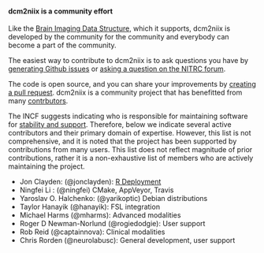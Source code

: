 #### dcm2niix is a community effort

Like the [Brain Imaging Data Structure](https://bids.neuroimaging.io/get_involved.html), which it supports, dcm2niix is developed by the community for the community and everybody can become a part of the community.

The easiest way to contribute to dcm2niix is to ask questions you have by [generating Github issues](https://github.com/rordenlab/dcm2niix/issues) or [asking a question on the NITRC forum](https://www.nitrc.org/forum/?group_id=880). 

The code is open source, and you can share your improvements by [creating a pull request](https://github.com/rordenlab/dcm2niix/pulls).
dcm2niix is a community project that has benefitted from many [contrbutors](https://github.com/rordenlab/dcm2niix/graphs/contributors). 

The INCF suggests indicating who is responsible for maintaining software for [stability and support](https://incf.org/incf-standards-review-criteria-v20). Therefore, below we indicate several active contributors and their primary domain of expertise. However, this list is not comprehensive, and it is noted that the project has been supported by contributions from many users. This list does not reflect magnitude of prior contributions, rather it is a non-exhaustive list of members who are actively maintaining the project.

 - Jon Clayden: (@jonclayden): [R Deployment](https://github.com/jonclayden/divest)
 - Ningfei Li : (@ningfei) CMake, AppVeyor, Travis
 - Yaroslav O. Halchenko: (@yarikoptic) Debian distributions
 - Taylor Hanayik (@hanayik): FSL integration
 - Michael Harms (@mharms): Advanced modalities
 - Roger D Newman-Norlund (@rogiedodgie): User support
 - Rob Reid (@captainnova): Clinical modalities
 - Chris Rorden (@neurolabusc): General development, user support 